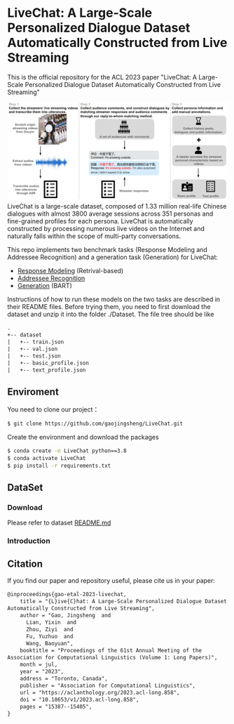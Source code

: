 # LiveChat: A Large-Scale Personalized Dialogue Dataset Automatically Constructed from Live Streaming
This is the official repository for the ACL 2023 paper "LiveChat: A Large-Scale Personalized Dialogue Dataset Automatically Constructed from Live Streaming"

![DataConstruction](./Image/DataConstruction.png)
LiveChat is a large-scale dataset, composed of 1.33 million real-life Chinese dialogues with almost 3800 average sessions across 351 personas and fine-grained profiles for each persona. LiveChat is automatically constructed by processing numerous live videos on the Internet and naturally falls within the scope of multi-party conversations.

This repo implements two benchmark tasks (Response Modeling and Addressee Recognition) and a generation task (Generation) for LiveChat:

- [Response Modeling](https://github.com/gaojingsheng/LiveChat/tree/master/Tasks/ResponseModeling) (Retrival-based) 
- [Addressee Recognition](https://github.com/gaojingsheng/LiveChat/tree/master/Tasks/AddresseeRecognition)
- [Generation](https://github.com/gaojingsheng/LiveChat/tree/master/Tasks/Generation) (BART)

Instructions of how to run these models on the two tasks are described in their README files. Before trying them, you need to first download the dataset and unzip it into the folder ./Dataset. The file tree should be like

```
.
+-- dataset
|   +-- train.json
|   +-- val.json
|   +-- test.json
|   +-- basic_profile.json
|   +-- text_profile.json
```

## Enviroment
You need to clone our project：
```bash
$ git clone https://github.com/gaojingsheng/LiveChat.git
```


Create the environment and download the packages
```bash
$ conda create -n LiveChat python==3.8
$ conda activate LiveChat
$ pip install -r requirements.txt
```

## DataSet
### Download
Please refer to dataset [README.md](https://github.com/gaojingsheng/LiveChat/blob/master/Dataset/README.md)
### Introduction

## Citation
If you find our paper and repository useful, please cite us in your paper:
```
@inproceedings{gao-etal-2023-livechat,
    title = "{L}ive{C}hat: A Large-Scale Personalized Dialogue Dataset Automatically Constructed from Live Streaming",
    author = "Gao, Jingsheng  and
      Lian, Yixin  and
      Zhou, Ziyi  and
      Fu, Yuzhuo  and
      Wang, Baoyuan",
    booktitle = "Proceedings of the 61st Annual Meeting of the Association for Computational Linguistics (Volume 1: Long Papers)",
    month = jul,
    year = "2023",
    address = "Toronto, Canada",
    publisher = "Association for Computational Linguistics",
    url = "https://aclanthology.org/2023.acl-long.858",
    doi = "10.18653/v1/2023.acl-long.858",
    pages = "15387--15405",
}
```
